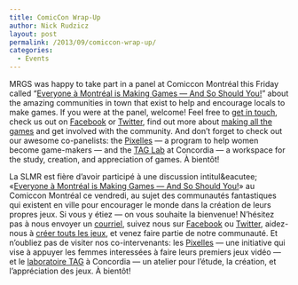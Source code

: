 ```yaml
---
title: ComicCon Wrap-Up
author: Nick Rudzicz
layout: post
permalink: /2013/09/comiccon-wrap-up/
categories:
  - Events
---
```



MRGS was happy to take part in a panel at Comiccon Montr&eacute;al this Friday called &#8220;[Everyone &agrave; Montr&eacute;al is Making Games &#8212; And So Should You!](http://guidebook.com/guide/12466/event/6122903/)&#8221; about the amazing communities in town that exist to help and encourage locals to make games.
If you were at the panel, welcome! Feel free to [get in touch](mailto:bakedgoodsDELETETHISPART@mrgsANDTHISPARTTOO.ca), check us out on [Facebook](https://www.facebook.com/groups/135987799795381/) or [Twitter](http://twitter.com/societeludique), find out more about [making all the games](http://www.glorioustrainwrecks.com/node/165) and get involved with the community.
And don&#8217;t forget to check out our awesome co-panelists: the [Pixelles](http://pixelles.ca) &#8212; a program to help women become game-makers &#8212; and the [TAG Lab](http://tag.hexagram.ca/) at Concordia &#8212; a workspace for the study, creation, and appreciation of games.
&Agrave; bient&ocirc;t!



La SLMR est fi&egrave;re d&#8217;avoir particip&eacute; &agrave; une discussion intitul&eacutee; &laquo;[Everyone &agrave; Montr&eacute;al is Making Games &#8212; And So Should You!](http://guidebook.com/guide/12466/event/6122903/)&raquo; au Comiccon Montr&eacute;al ce vendredi, au sujet des communaut&eacute;s fantastiques qui existent en ville pour encourager le monde dans la cr&eacute;ation de leurs propres jeux.
Si vous y &eacute;tiez &#8212; on vous souhaite la bienvenue! N&#8217;h&eacute;sitez pas &agrave; nous envoyer un [courriel](mailto:bakedgoodsENLEVECECI@mrgsETCECIAUSSI.ca), suivez nous sur [Facebook](https://www.facebook.com/groups/135987799795381/) ou [Twitter](http://twitter.com/societeludique), aidez-nous &agrave; [cr&eacute;er touts les jeux](http://www.glorioustrainwrecks.com/node/165), et venez faire partie de notre communaut&eacute;.
Et n&#8217;oubliez pas de visiter nos co-intervenants: les [Pixelles](http://pixelles.ca) &#8212; une initiative qui vise &agrave; appuyer les femmes interess&eacute;es &agrave; faire leurs premiers jeux vid&eacute;o &#8212; et le [laboratoire TAG](http://tag.hexagram.ca/) &agrave; Concordia &#8212; un atelier pour l&#8217;&eacute;tude, la cr&eacute;ation, et l&#8217;appr&eacute;ciation des jeux.
&Agrave; bient&ocirc;t!


 &nbsp;
 &nbsp;
